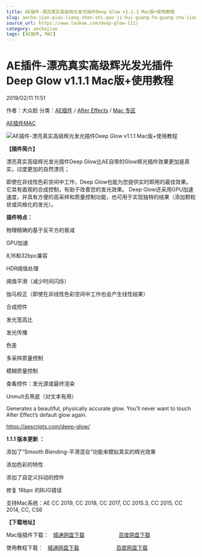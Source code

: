 ```yaml
---
title: AE插件-漂亮真实高级辉光发光插件Deep Glow v1.1.1 Mac版+使用教程
slug: aecha-jian-piao-liang-zhen-shi-gao-ji-hui-guang-fa-guang-cha-jian-deep-glow-v1-1-1-macban-shi-yong-jiao-cheng
source_url: https://www.lookae.com/deep-glow-111/
category: aechajian
tags: [AE插件, MAC]
---
```

# AE插件-漂亮真实高级辉光发光插件Deep Glow v1.1.1 Mac版+使用教程

2019/02/11 11:51

作者：大众脸
分类：[AE插件](https://www.lookae.com/after-effects/aechajian/) / [After Effects](https://www.lookae.com/after-effects/) / [Mac 专区](https://www.lookae.com/mac-osx/)

[AE插件](https://www.lookae.com/tag/ae%e6%8f%92%e4%bb%b6/)[MAC](https://www.lookae.com/tag/mac/)

![AE插件-漂亮真实高级辉光发光插件Deep Glow v1.1.1 Mac版+使用教程](https://www.lookae.com/wp-content/uploads/2019/01/Deep-Glow.jpg "AE插件-漂亮真实高级辉光发光插件Deep Glow v1.1.1 Mac版+使用教程-LookAE.com")

**【插件简介】**

漂亮真实高级辉光发光插件Deep Glow比AE自带的Glow辉光插件效果更加是真实，过度更加的自然漂亮；

即使在非线性色彩空间中工作，Deep Glow也能为您提供实时即用的最佳效果。 它具有直观的合成控制，有助于改善您的发光效果。 Deep Glow还采用GPU加速速度，并具有方便的高采样和质量控制功能，也可用于实现独特的结果（添加颗粒状或风格化的发光）。

**插件特点：**

物理精确的基于反平方的衰减

GPU加速

8,16和32bpc兼容

HDR阈值处理

阈值平滑（减少时间闪烁）

伽马校正（即使在非线性色彩空间中工作也会产生线性结果）

合成控件

发光宽高比

发光传播

色差

多采样质量控制

模糊质量控制

查看控件：发光源或最终渲染

Unmult去黑底（对文本有用）

Generates a beautiful, physically accurate glow. You’ll never want to touch After Effect’s default glow again.

https://aescripts.com/deep-glow/

**1.1.1 版本更新 ：**

添加了“Smooth Blending-平滑混合”功能来模拟真实的辉光效果

添加色彩的特性

添加了自定义抖动的控件

修复 16bpc 的BUG错误

支持Mac系统：AE CC 2019, CC 2018, CC 2017, CC 2015.3, CC 2015, CC 2014, CC, CS6

**【下载地址】**

Mac版插件下载：   [城通网盘下载](https://lookae.ctfile.com/fs/680462-335638737)                       [百度网盘下载](https://pan.baidu.com/s/14jNiJx_bgSRnjQ7ewR34iQ)

使用教程下载：   [城通网盘下载](https://lookae.ctfile.com/fs/680462-328767396)                         [百度网盘下载](https://pan.baidu.com/s/1JDjE2_TJ_7Ebph8iWY2emw)
